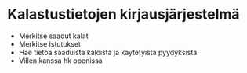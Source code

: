 # Kalastustietojen kirjausjärjestelmä

- Merkitse saadut kalat
- Merkitse istutukset
- Hae tietoa saaduista kaloista ja käytetyistä pyydyksistä
- Villen kanssa hk openissa
  
